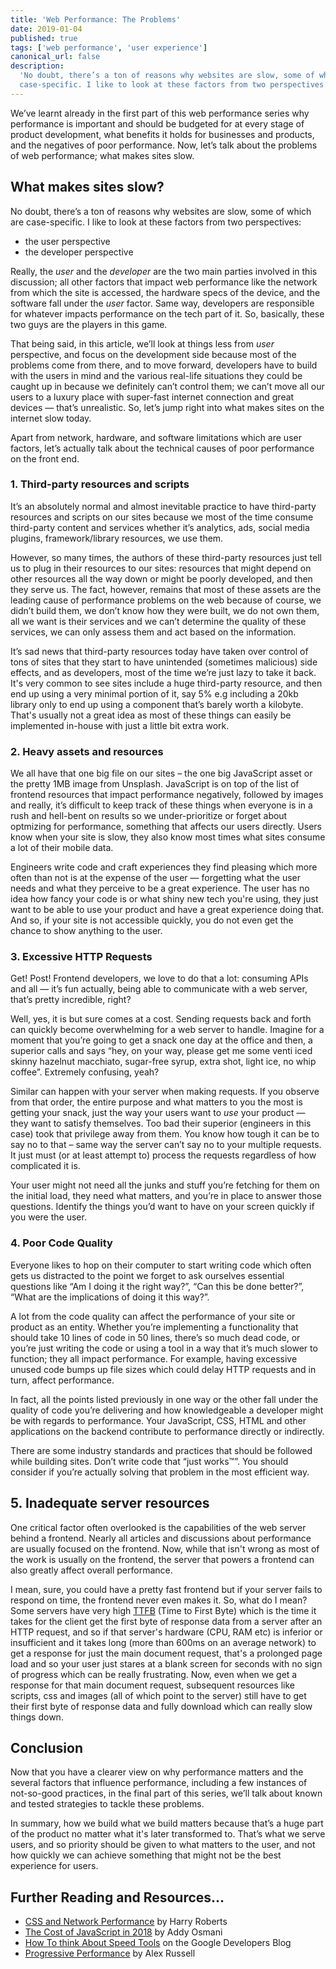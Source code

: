 ```yaml
---
title: 'Web Performance: The Problems'
date: 2019-01-04
published: true
tags: ['web performance', 'user experience']
canonical_url: false
description:
  'No doubt, there’s a ton of reasons why websites are slow, some of which are
  case-specific. I like to look at these factors from two perspectives...'
---
```


We’ve learnt already in the first part of this web performance series why
performance is important and should be budgeted for at every stage of product
development, what benefits it holds for businesses and products, and the
negatives of poor performance. Now, let’s talk about the problems of web
performance; what makes sites slow.

## What makes sites slow?

No doubt, there’s a ton of reasons why websites are slow, some of which are
case-specific. I like to look at these factors from two perspectives:

- the user perspective
- the developer perspective

Really, the _user_ and the _developer_ are the two main parties involved in this
discussion; all other factors that impact web performance like the network from
which the site is accessed, the hardware specs of the device, and the software
fall under the _user_ factor. Same way, developers are responsible for whatever
impacts performance on the tech part of it. So, basically, these two guys are
the players in this game.

That being said, in this article, we’ll look at things less from _user_
perspective, and focus on the development side because most of the problems come
from there, and to move forward, developers have to build with the users in mind
and the various real-life situations they could be caught up in because we
definitely can’t control them; we can’t move all our users to a luxury place
with super-fast internet connection and great devices — that’s unrealistic. So,
let’s jump right into what makes sites on the internet slow today.

Apart from network, hardware, and software limitations which are user factors,
let’s actually talk about the technical causes of poor performance on the front
end.

### 1. Third-party resources and scripts

It’s an absolutely normal and almost inevitable practice to have third-party
resources and scripts on our sites because we most of the time consume
third-party content and services whether it’s analytics, ads, social media
plugins, framework/library resources, we use them.

However, so many times, the authors of these third-party resources just tell us
to plug in their resources to our sites: resources that might depend on other
resources all the way down or might be poorly developed, and then they serve us.
The fact, however, remains that most of these assets are the leading cause of
performance problems on the web because of course, we didn’t build them, we
don’t know how they were built, we do not own them, all we want is their
services and we can’t determine the quality of these services, we can only
assess them and act based on the information.

It’s sad news that third-party resources today have taken over control of tons
of sites that they start to have unintended (sometimes malicious) side effects,
and as developers, most of the time we’re just lazy to take it back. It's very
common to see sites include a huge third-party resource, and then end up using a
very minimal portion of it, say 5% e.g including a 20kb library only to end up
using a component that’s barely worth a kilobyte. That's usually not a great
idea as most of these things can easily be implemented in-house with just a
little bit extra work.

### 2. Heavy assets and resources

We all have that one big file on our sites &ndash; the one big JavaScript asset
or the pretty 1MB image from Unsplash. JavaScript is on top of the list of
frontend resources that impact performance negatively, followed by images and
really, it’s difficult to keep track of these things when everyone is in a rush
and hell-bent on results so we under-prioritize or forget about optmizing for
performance, something that affects our users directly. Users know when your
site is slow, they also know most times what sites consume a lot of their mobile
data.

Engineers write code and craft experiences they find pleasing which more often
than not is at the expense of the user — forgetting what the user needs and what
they perceive to be a great experience. The user has no idea how fancy your code
is or what shiny new tech you're using, they just want to be able to use your
product and have a great experience doing that. And so, if your site is not
accessible quickly, you do not even get the chance to show anything to the user.

### 3. Excessive HTTP Requests

Get! Post! Frontend developers, we love to do that a lot: consuming APIs and all
— it’s fun actually, being able to communicate with a web server, that’s pretty
incredible, right?

Well, yes, it is but sure comes at a cost. Sending requests back and forth can
quickly become overwhelming for a web server to handle. Imagine for a moment
that you’re going to get a snack one day at the office and then, a superior
calls and says “hey, on your way, please get me some venti iced skinny hazelnut
macchiato, sugar-free syrup, extra shot, light ice, no whip coffee”. Extremely
confusing, yeah?

Similar can happen with your server when making requests. If you observe from
that order, the entire purpose and what matters to you the most is getting your
snack, just the way your users want to _use_ your product — they want to satisfy
themselves. Too bad their superior (engineers in this case) took that privilege
away from them. You know how tough it can be to say no to that &ndash; same way
the server can’t say no to your multiple requests. It just must (or at least
attempt to) process the requests regardless of how complicated it is.

Your user might not need all the junks and stuff you’re fetching for them on the
initial load, they need what matters, and you’re in place to answer those
questions. Identify the things you’d want to have on your screen quickly if you
were the user.

### 4. Poor Code Quality

Everyone likes to hop on their computer to start writing code which often gets
us distracted to the point we forget to ask ourselves essential questions like
“Am I doing it the right way?”, “Can this be done better?”, “What are the
implications of doing it this way?”.

A lot from the code quality can affect the performance of your site or product
as an entity. Whether you’re implementing a functionality that should take 10
lines of code in 50 lines, there’s so much dead code, or you’re just writing the
code or using a tool in a way that it’s much slower to function; they all impact
performance. For example, having excessive unused code bumps up file sizes which
could delay HTTP requests and in turn, affect performance.

In fact, all the points listed previously in one way or the other fall under the
quality of code you’re delivering and how knowledgeable a developer might be
with regards to performance. Your JavaScript, CSS, HTML and other applications
on the backend contribute to performance directly or indirectly.

There are some industry standards and practices that should be followed while
building sites. Don’t write code that “just works™”. You should consider if
you’re actually solving that problem in the most efficient way.

## 5. Inadequate server resources

One critical factor often overlooked is the capabilities of the web server
behind a frontend. Nearly all articles and discussions about performance are
usually focused on the frontend. Now, while that isn't wrong as most of the work
is usually on the frontend, the server that powers a frontend can also greatly
affect overall performance.

I mean, sure, you could have a pretty fast frontend but if your server fails to
respond on time, the frontend never even makes it. So, what do I mean? Some
servers have very high [TTFB](https://web.dev/time-to-first-byte) (Time to First
Byte) which is the time it takes for the client get the first byte of response
data from a server after an HTTP request, and so if that server's hardware (CPU,
RAM etc) is inferior or insufficient and it takes long (more than 600ms on an
average network) to get a response for just the main document request, that's a
prolonged page load and so your user just stares at a blank screen for seconds
with no sign of progress which can be really frustrating. Now, even when we get
a response for that main document request, subsequent resources like scripts,
css and images (all of which point to the server) still have to get their first
byte of response data and fully download which can really slow things down.

## Conclusion

Now that you have a clearer view on why performance matters and the several
factors that influence performance, including a few instances of not-so-good
practices, in the final part of this series, we’ll talk about known and tested
strategies to tackle these problems.

In summary, how we build what we build matters because that’s a huge part of the
product no matter what it's later transformed to. That’s what we serve users,
and so priority should be given to what matters to the user, and not how quickly
we can achieve something that might not be the best experience for users.

## Further Reading and Resources…

- [CSS and Network Performance](https://csswizardry.com/2018/11/css-and-network-performance/)
  by Harry Roberts
- [The Cost of JavaScript in 2018](https://medium.com/@addyosmani/the-cost-of-javascript-in-2018-7d8950fbb5d4)
  by Addy Osmani
- [How To think About Speed Tools](https://developers.google.com/web/fundamentals/performance/speed-tools/)
  on the Google Developers Blog
- [Progressive Performance](https://www.youtube.com/watch?v=4bZvq3nodf4) by Alex
  Russell
